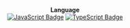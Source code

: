 <div align=center>

**Language**  
[![JavaScript Badge](https://img.shields.io/badge/JavaScript-black?logo=JavaScript)]()
[![TypeScript Badge](https://img.shields.io/badge/TypeScript-black?logo=TypeScript)]()
  
</div>
